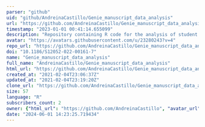 ```yaml
---
parser: "github"
uid: "github/AndreinaCastillo/Genie_manuscript_data_analysis"
url: "https://github.com/AndreinaCastillo/Genie_manuscript_data_analysis"
timestamp: "2023-01-01 00:41:14.655099"
description: "Repository containing R code for the analysis of student pre- and post-recitation responses "
avatar: "https://avatars.githubusercontent.com/u/23280243?v=4"
repo_url: "https://github.com/AndreinaCastillo/Genie_manuscript_data_analysis"
doi: "10.1186/S12052-022-00161-7"
name: "Genie_manuscript_data_analysis"
full_name: "AndreinaCastillo/Genie_manuscript_data_analysis"
html_url: "https://github.com/AndreinaCastillo/Genie_manuscript_data_analysis"
created_at: "2021-02-04T23:06:37Z"
updated_at: "2021-02-04T23:19:20Z"
clone_url: "https://github.com/AndreinaCastillo/Genie_manuscript_data_analysis.git"
size: 57
language: "R"
subscribers_count: 2
owner: {"html_url": "https://github.com/AndreinaCastillo", "avatar_url": "https://avatars.githubusercontent.com/u/23280243?v=4", "login": "AndreinaCastillo", "type": "User"}
date: "2024-06-01 14:23:25.719434"
---
```

